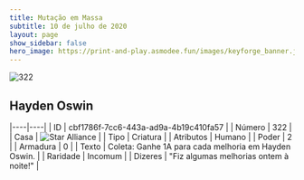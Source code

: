 ```yaml
---
title: Mutação em Massa
subtitle: 10 de julho de 2020
layout: page
show_sidebar: false
hero_image: https://print-and-play.asmodee.fun/images/keyforge_banner.jpg
---
```


![322](https://cdn.keyforgegame.com/media/card_front/pt/479_322_F588G8H5478W_pt.png)

## Hayden Oswin

|----|----|
| ID | cbf1786f-7cc6-443a-ad9a-4b19c410fa57 |
| Número | 322 |
| Casa | ![Star Alliance](https://archonarcana.com/images/thumb/7/7d/Star_Alliance.png/22px-Star_Alliance.png "Aliança Estelar") |
| Tipo | Criatura |
| Atributos | Humano |
| Poder | 2 |
| Armadura | 0 |
| Texto | Coleta: Ganhe 1A para cada melhoria em Hayden Oswin. |
| Raridade | Incomum |
| Dizeres | "Fiz algumas melhorias ontem à noite!" |
